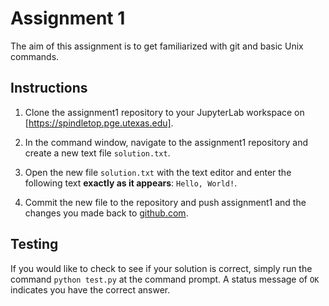 # Assignment 1

The aim of this assignment is to get familiarized with git and basic Unix commands.

## Instructions

 1. Clone the assignment1 repository to your JupyterLab workspace on [https://spindletop.pge.utexas.edu].

 2. In the command window, navigate to the assignment1 repository and create a new text file `solution.txt`.

 3. Open the new file `solution.txt` with the text editor and enter the following text **exactly as it appears**: `Hello, World!`.

 4. Commit the new file to the repository and push assignment1 and the changes you made back to [github.com](http://github.com).

 ## Testing

 If you would like to check to see if your solution is correct, simply run the command `python test.py` at the command prompt.  A status message of `OK` indicates you have the correct answer.
